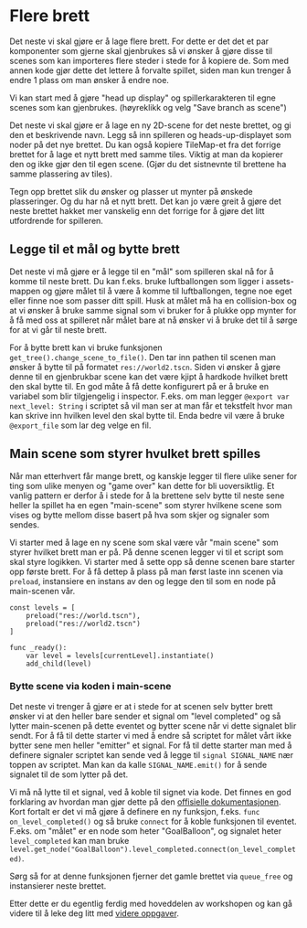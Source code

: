 # Flere brett

Det neste vi skal gjøre er å lage flere brett. For dette er det det et par komponenter som
gjerne skal gjenbrukes så vi ønsker å gjøre disse til scenes som kan importeres flere steder i
stede for å kopiere de. Som med annen kode gjør dette det lettere å forvalte spillet, siden man
kun trenger å endre 1 plass om man ønsker å endre noe.

Vi kan start med å gjøre "head up display" og spillerkarakteren til egne scenes som kan gjenbrukes.
(høyreklikk og velg "Save branch as scene")

Det neste vi skal gjøre er å lage en ny 2D-scene for det neste brettet, og gi den et beskrivende navn.
Legg så inn spilleren og heads-up-displayet som noder på det nye brettet. Du kan også kopiere TileMap-et
fra det forrige brettet for å lage et nytt brett med samme tiles. Viktig at man da kopierer den og ikke
gjør den til egen scene. (Gjør du det sistnevnte til brettene ha samme plassering av tiles).

Tegn opp brettet slik du ønsker og plasser ut mynter på ønskede plasseringer. Og du har nå et nytt brett.
Det kan jo være greit å gjøre det neste brettet hakket mer vanskelig enn det forrige for å gjøre det litt
utfordrende for spilleren.


## Legge til et mål og bytte brett

Det neste vi må gjøre er å legge til en "mål" som spilleren skal nå for å komme til neste brett. Du kan f.eks.
bruke luftballongen som ligger i assets-mappen og gjøre målet til å være å komme til luftballongen, tegne noe eget
eller finne noe som passer ditt spill. Husk at målet må ha en collision-box og at vi ønsker å bruke samme signal
som vi bruker for å plukke opp mynter for å få med oss at spilleret når målet bare at nå ønsker vi å bruke det
til å sørge for at vi går til neste brett.

For å bytte brett kan vi bruke funksjonen `get_tree().change_scene_to_file()`. Den tar inn pathen til scenen man
ønsker å bytte til på formatet `res://world2.tscn`. Siden vi ønsker å gjøre denne til en gjenbrukbar scene kan det
være kjipt å hardkode hvilket brett den skal bytte til. En god måte å få dette konfigurert på er å bruke en
variabel som blir tilgjengelig i inspector. F.eks. om man legger `@export var next_level: String` i scriptet så vil
man ser at man får et tekstfelt hvor man kan skrive inn hvilken level den skal bytte til. Enda bedre vil være å
bruke `@export_file` som lar deg velge en fil.


## Main scene som styrer hvulket brett spilles

Når man etterhvert får mange brett, og kanskje legger til flere ulike sener for ting som ulike menyen og "game over"
kan dette for bli uoversiktlig. Et vanlig pattern er derfor å i stede for å la brettene selv bytte til neste sene
heller la spillet ha en egen "main-scene" som styrer hvilkene scene som vises og bytte mellom disse basert på
hva som skjer og signaler som sendes. 

Vi starter med å lage en ny scene som skal være vår "main scene" som styrer hvilket brett man er på. På
denne scenen legger vi til et script som skal styre logikken. Vi starter med å sette opp så denne scenen
bare starter opp første brett. For å få dettep å plass på man først laste inn scenen via `preload`, 
instansiere en instans av den og legge den til som en node på main-scenen vår.

```
const levels = [
	preload("res://world.tscn"),
	preload("res://world2.tscn")
]

func _ready():
    var level = levels[currentLevel].instantiate()
    add_child(level)
```


### Bytte scene via koden i main-scene

Det neste vi trenger å gjøre er at i stede for at scenen selv bytter brett ønsker vi at den heller bare
sender et signal om "level completed" og så lytter main-scenen på dette eventet og bytter scene når
vi dette signalet blir sendt. For å få til dette starter vi med å endre så scriptet for målet vårt
ikke bytter sene men heller "emitter" et signal. For få til dette starter man med å definere signaler
scriptet kan sende ved å legge til `signal SIGNAL_NAME` nær toppen av scriptet. Man kan da kalle
`SIGNAL_NAME.emit()` for å sende signalet til de som lytter på det.

Vi må nå lytte til et signal, ved å koble til signet via kode. Det finnes en god forklaring av hvordan
man gjør dette på den [offisielle dokumentasjonen](https://docs.godotengine.org/en/stable/getting_started/step_by_step/signals.html#connecting-a-signal-via-code).
Kort fortalt er det vi må gjøre å definere en ny funksjon, f.eks. `func on_level_completed()` og så bruke `connect`
for å koble funksjonen til eventet. F.eks. om "målet" er en node som heter "GoalBalloon", og signalet
heter `level_completed` kan man bruke `level.get_node("GoalBalloon").level_completed.connect(on_level_completed)`.

Sørg så for at denne funksjonen fjerner det gamle brettet via `queue_free` og instansierer neste brettet.

Etter dette er du egentlig ferdig med hoveddelen av workshopen og kan gå videre til å leke deg litt med 
[videre oppgaver](./08-videre-oppgaver.md).
